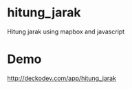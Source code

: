 # hitung_jarak
Hitung jarak using mapbox and javascript
# Demo
http://deckodev.com/app/hitung_jarak

